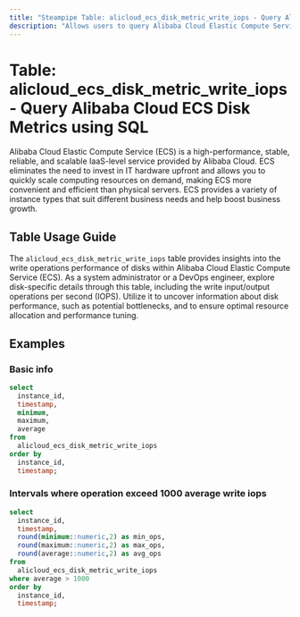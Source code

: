 ```yaml
---
title: "Steampipe Table: alicloud_ecs_disk_metric_write_iops - Query Alibaba Cloud ECS Disk Metrics using SQL"
description: "Allows users to query Alibaba Cloud Elastic Compute Service (ECS) Disk Metrics, specifically the write input/output operations per second (IOPS), providing insights into disk performance and potential bottlenecks."
---
```


# Table: alicloud_ecs_disk_metric_write_iops - Query Alibaba Cloud ECS Disk Metrics using SQL

Alibaba Cloud Elastic Compute Service (ECS) is a high-performance, stable, reliable, and scalable IaaS-level service provided by Alibaba Cloud. ECS eliminates the need to invest in IT hardware upfront and allows you to quickly scale computing resources on demand, making ECS more convenient and efficient than physical servers. ECS provides a variety of instance types that suit different business needs and help boost business growth.

## Table Usage Guide

The `alicloud_ecs_disk_metric_write_iops` table provides insights into the write operations performance of disks within Alibaba Cloud Elastic Compute Service (ECS). As a system administrator or a DevOps engineer, explore disk-specific details through this table, including the write input/output operations per second (IOPS). Utilize it to uncover information about disk performance, such as potential bottlenecks, and to ensure optimal resource allocation and performance tuning.

## Examples

### Basic info

```sql
select
  instance_id,
  timestamp,
  minimum,
  maximum,
  average
from
  alicloud_ecs_disk_metric_write_iops
order by
  instance_id,
  timestamp;
```

### Intervals where operation exceed 1000 average write iops

```sql
select
  instance_id,
  timestamp,
  round(minimum::numeric,2) as min_ops,
  round(maximum::numeric,2) as max_ops,
  round(average::numeric,2) as avg_ops
from
  alicloud_ecs_disk_metric_write_iops
where average > 1000
order by
  instance_id,
  timestamp;
```